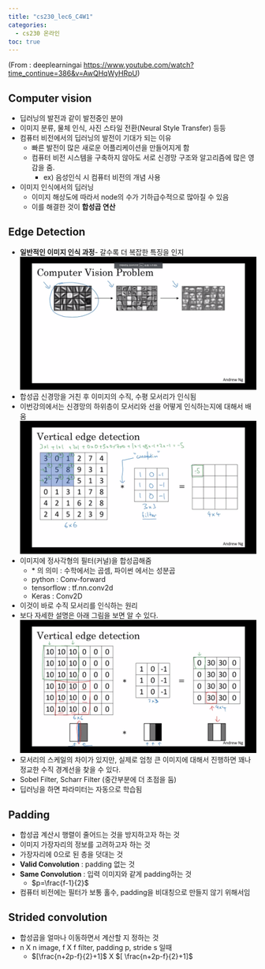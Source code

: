 ```yaml
---
title: "cs230_lec6_C4W1"
categories: 
  - cs230 온라인 
toc: true
---
```

(From : deeplearningai 
https://www.youtube.com/watch?time_continue=386&v=AwQHqWyHRpU)

## Computer vision
- 딥러닝의 발전과 같이 발전중인 분야
- 이미지 분류, 물체 인식, 사진 스타일 전환(Neural Style Transfer) 등등
- 컴퓨터 비전에서의 딥러닝의 발전이 기대가 되는 이유
  - 빠른 발전이 많은 새로운 어플리케이션을 만들어지게 함
  - 컴퓨터 비전 시스템을 구축하지 않아도 서로 신경망 구조와 알고리즘에 많은 영감을 줌.
    - ex) 음성인식 시 컴퓨터 비전의 개념 사용
- 이미지 인식에서의 딥러닝
   - 이미지 해상도에 따라서 node의 수가 기하급수적으로 많아질 수 있음
   - 이를 해결한 것이 **합성곱 연산** 

## Edge Detection
- **일반적인 이미지 인식 과정**- 갈수록 더 복잡한 특징을 인지
![](/assets/img/images/2019-10-28-19-12-20.png)
- 합성곱 신경망을 거친 후 이미지의 수직, 수평 모서리가 인식됨
- 이번강의에서는 신경망의 하위층이 모서리와 선을 어떻게 인식하는지에 대해서 배움
  ![](/assets/img/images/2019-10-28-19-17-02.png)
- 이미지에 정사각형의 필터(커널)을 합성곱해줌
  - ${*}$ 의 의미 : 수학에서는 곱셈, 파이썬 에서는 성분곱
  - python : Conv-forward
  - tensorflow : tf.nn.conv2d
  - Keras : Conv2D
- 이것이 바로 수직 모서리를 인식하는 원리
- 보다 자세한 설명은 아래 그림을 보면 알 수 있다.
  ![](/assets/img/images/2019-10-28-19-21-59.png)
- 모서리의 스케일의 차이가 있지만, 실제로 엄청 큰 이미지에 대해서 진행하면 꽤나 정교한 수직 경계선을 찾을 수 있다.
- Sobel Filter, Scharr Filter (중간부분에 더 초점을 둠)
- 딥러닝을 하면 파라미터는 자동으로 학습됨

## Padding
- 합성곱 계산시 행렬이 줄어드는 것을 방지하고자 하는 것
- 이미지 가장자리의 정보를 고려하고자 하는 것 
- 가장자리에 0으로 된 층을 덧대는 것
- **Valid Convolution** : padding 없는 것
- **Same Convolution** : 입력 이미지와 같게 padding하는 것
  - $p=\frac{f-1}{2}$
- 컴퓨터 비전에는 필터가 보통 홀수, padding을 비대칭으로 만들지 않기 위해서임

## Strided convolution
- 합성곱을 얼마나 이동하면서 계산할 지 정하는 것 
- n X n image, f X f filter, padding p, stride s 일때
  - $[\frac{n+2p-f}{2}+1]$ X $[ \frac{n+2p-f}{2}+1]$ 